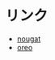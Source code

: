 <!-- TITLE: AICP -->
<!-- SUBTITLE: Android Ice Cold Project のあれこれ -->

# リンク

* [nougat](/aicp/nougat)
* [oreo](/aicp/oreo)
